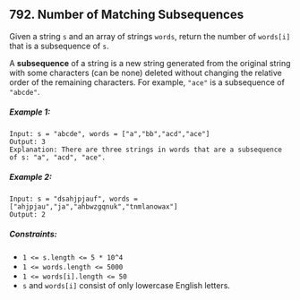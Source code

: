 ## 792. Number of Matching Subsequences

Given a string ```s``` and an array of strings ```words```, return the number of ```words[i]``` that is a subsequence of ```s```.

A **subsequence** of a string is a new string generated from the original string with some characters (can be none) deleted without changing the relative order of the remaining characters. For example, ```"ace"``` is a subsequence of ```"abcde"```.

##### Example 1:
```
Input: s = "abcde", words = ["a","bb","acd","ace"]
Output: 3
Explanation: There are three strings in words that are a subsequence of s: "a", "acd", "ace".
```
##### Example 2:
```
Input: s = "dsahjpjauf", words = ["ahjpjau","ja","ahbwzgqnuk","tnmlanowax"]
Output: 2
```

##### Constraints:

* ```1 <= s.length <= 5 * 10^4```
* ```1 <= words.length <= 5000```
* ```1 <= words[i].length <= 50```
* ```s``` and ```words[i]``` consist of only lowercase English letters.